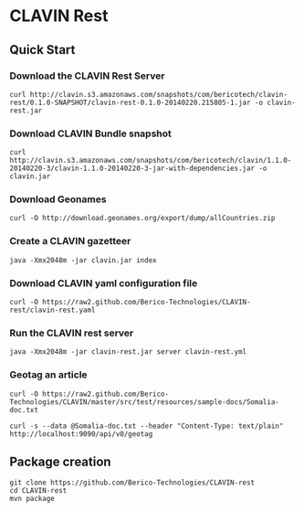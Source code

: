 CLAVIN Rest
===========

## Quick Start 

### Download the CLAVIN Rest Server 

    curl http://clavin.s3.amazonaws.com/snapshots/com/bericotech/clavin-rest/0.1.0-SNAPSHOT/clavin-rest-0.1.0-20140220.215805-1.jar -o clavin-rest.jar 

### Download CLAVIN Bundle snapshot 

    curl http://clavin.s3.amazonaws.com/snapshots/com/bericotech/clavin/1.1.0-20140220-3/clavin-1.1.0-20140220-3-jar-with-dependencies.jar -o clavin.jar 

### Download Geonames 
  
    curl -O http://download.geonames.org/export/dump/allCountries.zip

### Create a CLAVIN gazetteer 

    java -Xmx2048m -jar clavin.jar index

### Download CLAVIN yaml configuration file 

    curl -O https://raw2.github.com/Berico-Technologies/CLAVIN-rest/clavin-rest.yaml

### Run the CLAVIN rest server 

    java -Xmx2048m -jar clavin-rest.jar server clavin-rest.yml 

### Geotag an article  

    curl -O https://raw2.github.com/Berico-Technologies/CLAVIN/master/src/test/resources/sample-docs/Somalia-doc.txt

    curl -s --data @Somalia-doc.txt --header "Content-Type: text/plain" http://localhost:9090/api/v0/geotag



## Package creation 

    git clone https://github.com/Berico-Technologies/CLAVIN-rest
    cd CLAVIN-rest
    mvn package 


